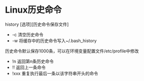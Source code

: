 # Linux历史命令

history [选项][历史命令保存文件]

- -c 清空历史命令
- -w 将缓存中的历史命令写入~/.bash_history

历史命令默认保存1000条，可以在环境变量配置文件/etc/profile中修改

- !n 返回第n条历史命令
- !! 返回上一条命令
- !xxx 重复执行最后一条以该字符串开头的命令
